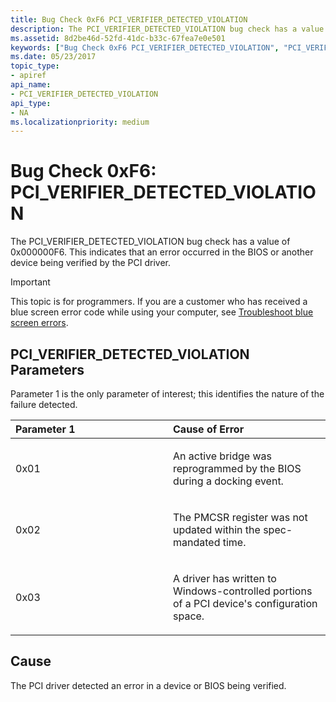 ```yaml
---
title: Bug Check 0xF6 PCI_VERIFIER_DETECTED_VIOLATION
description: The PCI_VERIFIER_DETECTED_VIOLATION bug check has a value of 0x000000F6. This indicates that an error occurred in the BIOS or another device being verified by the PCI driver.
ms.assetid: 8d2be46d-52fd-41dc-b33c-67fea7e0e501
keywords: ["Bug Check 0xF6 PCI_VERIFIER_DETECTED_VIOLATION", "PCI_VERIFIER_DETECTED_VIOLATION"]
ms.date: 05/23/2017
topic_type:
- apiref
api_name:
- PCI_VERIFIER_DETECTED_VIOLATION
api_type:
- NA
ms.localizationpriority: medium
---
```


# Bug Check 0xF6: PCI\_VERIFIER\_DETECTED\_VIOLATION


The PCI\_VERIFIER\_DETECTED\_VIOLATION bug check has a value of 0x000000F6. This indicates that an error occurred in the BIOS or another device being verified by the PCI driver.

> [!IMPORTANT]
> This topic is for programmers. If you are a customer who has received a blue screen error code while using your computer, see [Troubleshoot blue screen errors](https://www.windows.com/stopcode).


## PCI\_VERIFIER\_DETECTED\_VIOLATION Parameters


Parameter 1 is the only parameter of interest; this identifies the nature of the failure detected.

<table>
<colgroup>
<col width="50%" />
<col width="50%" />
</colgroup>
<thead>
<tr class="header">
<th align="left">Parameter 1</th>
<th align="left">Cause of Error</th>
</tr>
</thead>
<tbody>
<tr class="odd">
<td align="left"><p>0x01</p></td>
<td align="left"><p>An active bridge was reprogrammed by the BIOS during a docking event.</p></td>
</tr>
<tr class="even">
<td align="left"><p>0x02</p></td>
<td align="left"><p>The PMCSR register was not updated within the spec-mandated time.</p></td>
</tr>
<tr class="odd">
<td align="left"><p>0x03</p></td>
<td align="left"><p>A driver has written to Windows-controlled portions of a PCI device's configuration space.</p></td>
</tr>
</tbody>
</table>

 

Cause
-----

The PCI driver detected an error in a device or BIOS being verified.

 

 





